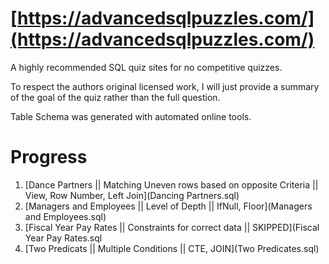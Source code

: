 # [https://advancedsqlpuzzles.com/](https://advancedsqlpuzzles.com/)

A highly recommended SQL quiz sites for no competitive quizzes.

To respect the authors original licensed work, I will just provide a summary of the goal of the quiz rather than the full question.

Table Schema was generated with automated online tools.

# Progress

1. [Dance Partners ||  Matching Uneven rows based on opposite Criteria || View, Row Number, Left Join](Dancing Partners.sql)
2. [Managers and Employees || Level of Depth || IfNull, Floor](Managers and Employees.sql)
3. [Fiscal Year Pay Rates || Constraints for correct data || SKIPPED](Fiscal Year Pay Rates.sql
4. [Two Predicats || Multiple Conditions || CTE, JOIN](Two Predicates.sql)
